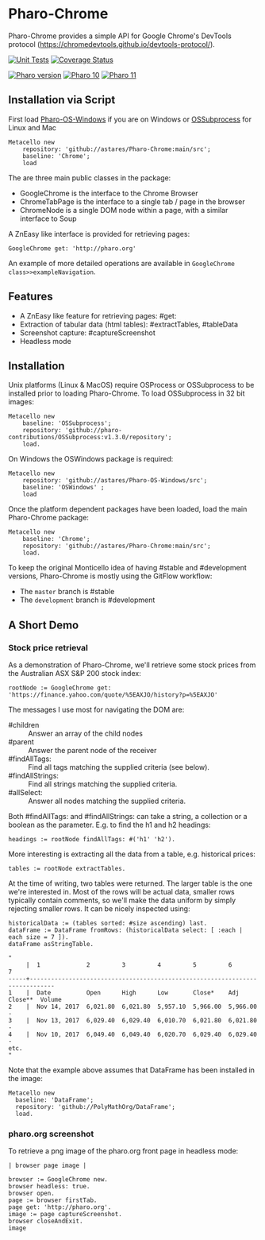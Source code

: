 # Pharo-Chrome

Pharo-Chrome provides a simple API for Google Chrome's DevTools protocol (https://chromedevtools.github.io/devtools-protocol/).

[![Unit Tests](https://github.com/astares/Pharo-Pomodoro/workflows/Unit%20Tests/badge.svg?branch=main)](https://github.com/astares/Pharo-Chrome/actions?query=workflow%3AUnit%20Tests)
[![Coverage Status](https://codecov.io/github/astares/Pharo-Chrome/coverage.svg?branch=main)](https://codecov.io/gh/astares/Pharo-Chrome/branch/main)


[![Pharo version](https://img.shields.io/badge/Pharo-9.0-%23aac9ff.svg)](https://pharo.org/download)
[![Pharo 10](https://img.shields.io/badge/Pharo-10-%23aac9ff.svg)](https://pharo.org/download)
[![Pharo 11](https://img.shields.io/badge/Pharo-11-%23aac9ff.svg)](https://pharo.org/download)

## Installation via Script

First load [Pharo-OS-Windows](https://github.com/astares/Pharo-OS-Windows) if you are on Windows or [OSSubprocess](https://github.com/pharo-contributions/OSSubprocess) for Linux and Mac

```Smalltalk
Metacello new 
	repository: 'github://astares/Pharo-Chrome:main/src';
	baseline: 'Chrome';
	load
```


The are three main public classes in the package:

* GoogleChrome is the interface to the Chrome Browser
* ChromeTabPage is the interface to a single tab / page in the browser
* ChromeNode is a single DOM node within a page, with a similar interface to Soup

A ZnEasy like interface is provided for retrieving pages:

```smalltalk
GoogleChrome get: 'http://pharo.org'
```

An example of more detailed operations are available in `GoogleChrome class>>exampleNavigation`.

## Features

* A ZnEasy like feature for retrieving pages: #get:
* Extraction of tabular data (html tables): #extractTables, #tableData
* Screenshot capture: #captureScreenshot
* Headless mode

## Installation

Unix platforms (Linux & MacOS) require OSProcess or OSSubprocess to be installed prior to loading Pharo-Chrome.  To load OSSubprocess in 32 bit images:

```smalltalk
Metacello new
 	baseline: 'OSSubprocess';
 	repository: 'github://pharo-contributions/OSSubprocess:v1.3.0/repository';
	load.
```


On Windows the OSWindows package is required:

```smalltalk
Metacello new 
	repository: 'github://astares/Pharo-OS-Windows/src';
	baseline: 'OSWindows' ;
	load
```

Once the platform dependent packages have been loaded, load the main Pharo-Chrome package:

```smalltalk
Metacello new
	baseline: 'Chrome';
	repository: 'github://astares/Pharo-Chrome:main/src';
	load.
```

To keep the original Monticello idea of having #stable and #development versions, Pharo-Chrome is mostly using the GitFlow workflow:

* The `master` branch is #stable
* The `development` branch is #development


## A Short Demo

### Stock price retrieval

As a demonstration of Pharo-Chrome, we'll retrieve some stock prices from the Australian ASX S&P 200 stock index:

```smalltalk
rootNode := GoogleChrome get: 'https://finance.yahoo.com/quote/%5EAXJO/history?p=%5EAXJO'
```

The messages I use most for navigating the DOM are:

<dl>
  <dt>#children</dt>
  <dd>Answer an array of the child nodes</dd>
  <dt>#parent</dt>
  <dd>Answer the parent node of the receiver</dd>
  <dt>#findAllTags:</dt>
  <dd>Find all tags matching the supplied criteria (see below).</dd>
  <dt>#findAllStrings:</dt>
  <dd>Find all strings matching the supplied criteria.</dd>
  <dt>#allSelect:</dt>
  <dd>Answer all nodes matching the supplied criteria.</dd>
</dl>

Both #findAllTags: and #findAllStrings: can take a string, a collection or a boolean as the parameter.  E.g. to find the h1 and h2 headings:

```smalltalk
headings := rootNode findAllTags: #('h1' 'h2').
```

More interesting is extracting all the data from a table, e.g. historical prices:

```smalltalk
tables := rootNode extractTables.
```

At the time of writing, two tables were returned.  The larger table is the one we're interested in.  Most of the rows will be actual data, smaller rows typically contain comments, so we'll make the data uniform by simply rejecting smaller rows.  It can be nicely inspected using:

```
historicalData := (tables sorted: #size ascending) last.
dataFrame := DataFrame fromRows: (historicalData select: [ :each | each size = 7 ]).
dataFrame asStringTable.

"
     |  1             2         3         4         5         6            7       
-----+-----------------------------------------------------------------------------
1    |  Date          Open      High      Low       Close*    Adj Close**  Volume  
2    |  Nov 14, 2017  6,021.80  6,021.80  5,957.10  5,966.00  5,966.00     -       
3    |  Nov 13, 2017  6,029.40  6,029.40  6,010.70  6,021.80  6,021.80     -       
4    |  Nov 10, 2017  6,049.40  6,049.40  6,020.70  6,029.40  6,029.40     -       
etc.
"
```

Note that the example above assumes that DataFrame has been installed in the image:

```smalltalk
Metacello new
  baseline: 'DataFrame';
  repository: 'github://PolyMathOrg/DataFrame';
  load.
```

### pharo.org screenshot

To retrieve a png image of the pharo.org front page in headless mode:

```smalltalk
| browser page image |

browser := GoogleChrome new.
browser headless: true.
browser open.
page := browser firstTab.
page get: 'http://pharo.org'.
image := page captureScreenshot.
browser closeAndExit.
image
```
